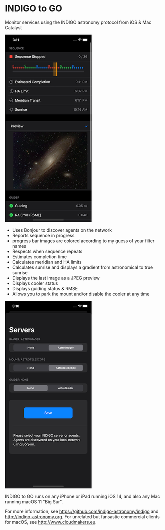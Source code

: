 # INDIGO to GO
Monitor services using the INDIGO astronomy protocol from iOS &amp; Mac Catalyst 

![Main Screen](Documentation/screen-main.png)

* Uses Bonjour to discover agents on the network
* Reports sequence in progress
* progress bar images are colored according to my guess of your filter names
* Respects when sequence repeats
* Estimates completion time
* Calculates meridian and HA limits
* Calculates sunrise and displays a gradient from astronomical to true sunrise
* Displays the last image as a JPEG preview
* Displays cooler status
* Displays guiding status & RMSE
* Allows you to park the mount and/or disable the cooler at any time 

![Servers Screen](Documentation/screen-servers.png)

INDIGO to GO runs on any iPhone or iPad running iOS 14, and also any Mac running macOS 11 "Big Sur".

For more information, see https://github.com/indigo-astronomy/indigo and http://indigo-astronomy.org. For unrelated but fansastic commercial clients for macOS, see http://www.cloudmakers.eu.

